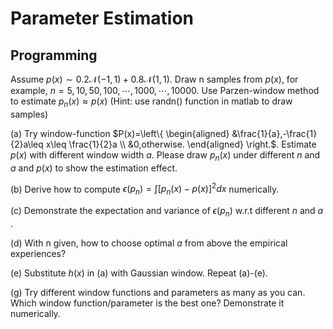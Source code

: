 # Parameter Estimation
## Programming
Assume  $p(x)\sim0.2\mathcal{N}(-1,1)+0.8\mathcal{N}(1,1)$.  Draw n samples from $p(x)$, for example, $n=5,10,50,100,\cdots,1000,\cdots,10000$. Use Parzen-window method to estimate $p_n(x)\approx p(x)$ (Hint: use randn() function in matlab to draw samples)

(a) Try window-function $P(x)=\left\{
\begin{aligned}
&\frac{1}{a},-\frac{1}{2}a\leq x\leq \frac{1}{2}a \\
&0,otherwise.
\end{aligned}
\right.$. Estimate $p(x)$ with different window width $a$. Please draw $p_n(x)$ under different $n$ and $a$ and $p(x)$ to show the estimation effect.

(b) Derive how to compute $\epsilon(p_n)=\int[p_n(x)-p(x)]^2dx$ numerically.

(c) Demonstrate the expectation and variance of $\epsilon(p_n)$ w.r.t different $n$ and $a$ .

(d) With n given, how to choose optimal $a$ from above the empirical experiences?

(e) Substitute $h(x)$ in (a) with Gaussian window. Repeat (a)-(e).

(g) Try different window functions and parameters as many as you can. Which window function/parameter is the best one? Demonstrate it numerically.

